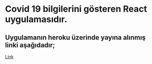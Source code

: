 # Covid 19 bilgilerini gösteren React uygulamasıdır.

## Uygulamanın heroku üzerinde yayına alınmış linki aşağıdadır;
[Link](https://covid19-burak.herokuapp.com/)